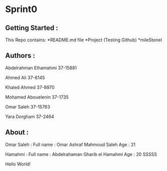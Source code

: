 # Sprint0

## Getting Started :

This Repo contains: *README.md file *Project (Testing Github) *mileStoneI

## Authors :

Abdelrahman Elhamahmi 37-15881

Ahmed Ali 37-6145

Khaled Ahmed	37-8970

Mohamed Abouelenin 37-1735

Omar Saleh	37-15763

Yara Dorgham	37-2464

## About :

Omar Saleh : Full name : Omar Ashraf Mahmoud Saleh Age : 21

Hamahmi : Full name : Abdelrahaman Gharib el Hamahmi Age : 20
SSSSS


Hello World!
